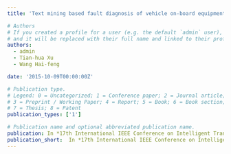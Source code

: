```yaml
---
title: 'Text mining based fault diagnosis of vehicle on-board equipment for high speed railway'

# Authors
# If you created a profile for a user (e.g. the default `admin` user), write the username (folder name) here
# and it will be replaced with their full name and linked to their profile.
authors:
  - admin
  - Tian-hua Xu
  - Wang Hai-feng

date: '2015-10-09T00:00:00Z'

# Publication type.
# Legend: 0 = Uncategorized; 1 = Conference paper; 2 = Journal article;
# 3 = Preprint / Working Paper; 4 = Report; 5 = Book; 6 = Book section;
# 7 = Thesis; 8 = Patent
publication_types: ['1']

# Publication name and optional abbreviated publication name.
publication: In *17th International IEEE Conference on Intelligent Transportation Systems (ITSC)*
publication_short:  In *17th International IEEE Conference on Intelligent Transportation Systems (ITSC)*
---
```



